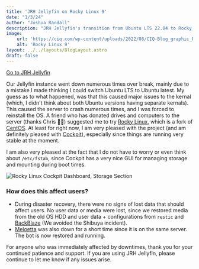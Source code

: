 ```yaml
---
title: 'JRH Jellyfin on Rocky Linux 9'
date: "1/3/24"
author: "Joshua Randall"
description: "JRH Jellyfin's transition from Ubuntu LTS 22.04 to Rocky Linux 9"
image:
    url: 'https://ciq.com/wp-content/uploads/2022/08/CIQ-Blog_graphic_RL9_opt2.jpg'
    alt: 'Rocky Linux 9'
layout: ../../layouts/BlogLayout.astro
draft: false
---
```


<a class=button href="https://jellyfin.joshrandall.net">Go to JRH Jellyfin</a>

Our Jellyfin instance went down numerous times over break, mainly due to a mistake I made thinking I could switch Ubuntu LTS to Ubuntu latest. My guess as to what happened, was that this caused major issues to the kernal (which, I didn't think about both Ubuntu versions having separate kernals). This caused the server to crash numerous times, and I was forced to reinstall the OS. A friend who has donated drives and computers to the server (thanks Chris 🙏🏼) suggested me to try [Rocky Linux](https://rockylinux.org/), which is a fork of [CentOS](https://www.centos.org/). At least for right now, I am very pleased with the project (and am definitely pleased with [Cockpit](https://cockpit-project.org/)), especially since things are running very stable at the moment.

I am also very pleased at the fact that I do not have to worry or even think about `/etc/fstab`, since Cockpit has a very nice GUI for managing storage and mounting during boot times.

![Rocky Linux Cockpit Dashboard, Storage Section](/assets/image.png)

### How does this affect users?
- During disaster recovery, there were no signs of lost data that should affect users. No user data or media were lost, since we restored media from the old OS HDD and user data + configurations from `restic` and [BackBlaze](https://backblaze.com) (We avoided the Shibuya incident).
- [Meloetta](/projects/meloetta) was also down for a short time since it is on the same server. The bot is now restored and running. 

For anyone who was immediately affected by downtimes, thank you for your continued patience and support. If you are using JRH Jellyfin, please continue to let me know if any issues arise.